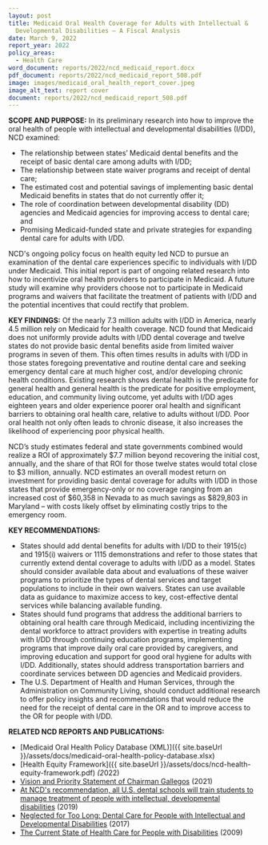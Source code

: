 ```yaml
---
layout: post
title: Medicaid Oral Health Coverage for Adults with Intellectual &
  Developmental Disabilities – A Fiscal Analysis
date: March 9, 2022
report_year: 2022
policy_areas:
  - Health Care
word_document: reports/2022/ncd_medicaid_report.docx
pdf_document: reports/2022/ncd_medicaid_report_508.pdf
image: images/medicaid_oral_health_report_cover.jpeg
image_alt_text: report cover
document: reports/2022/ncd_medicaid_report_508.pdf
---
```

**SCOPE AND PURPOSE:** In its preliminary research into how to improve the oral health of people with intellectual and developmental disabilities (I/DD), NCD examined:

* The relationship between states’ Medicaid dental benefits and the receipt of basic dental care among adults with I/DD;
* The relationship between state waiver programs and receipt of dental care;
* The estimated cost and potential savings of implementing basic dental Medicaid benefits in states that do not currently offer it;
* The role of coordination between developmental disability (DD) agencies and Medicaid agencies for improving access to dental care; and
* Promising Medicaid-funded state and private strategies for expanding dental care for adults with I/DD.

NCD's ongoing policy focus on health equity led NCD to pursue an examination of the dental care experiences specific to individuals with I/DD under Medicaid. This initial report is part of ongoing related research into how to incentivize oral health providers to participate in Medicaid. A future study will examine why providers choose not to participate in Medicaid programs and waivers that facilitate the treatment of patients with I/DD and the potential incentives that could rectify that problem.

**KEY FINDINGS:** Of the nearly 7.3 million adults with I/DD in America, nearly 4.5 million rely on Medicaid for health coverage. NCD found that Medicaid does not uniformly provide adults with I/DD dental coverage and twelve states do not provide basic dental benefits aside from limited waiver programs in seven of them. This often times results in adults with I/DD in those states foregoing preventative and routine dental care and seeking emergency dental care at much higher cost, and/or developing chronic health conditions. Existing research shows dental health is the predicate for general health and general health is the predicate for positive employment, education, and community living outcome, yet adults with I/DD ages eighteen years and older experience poorer oral health and significant barriers to obtaining oral health care, relative to adults without I/DD. Poor oral health not only often leads to chronic disease, it also increases the likelihood of experiencing poor physical health.

NCD’s study estimates federal and state governments combined would realize a ROI of approximately $7.7 million beyond recovering the initial cost, annually, and the share of that ROI for those twelve states would total close to $3 million, annually. NCD estimates an overall modest return on investment for providing basic dental coverage for adults with I/DD in those states that provide emergency-only or no coverage ranging from an increased cost of $60,358 in Nevada to as much savings as $829,803 in Maryland – with costs likely offset by eliminating costly trips to the emergency room.

**KEY RECOMMENDATIONS:**

* States should add dental benefits for adults with I/DD to their 1915(c) and 1915(i) waivers or 1115 demonstrations and refer to those states that currently extend dental coverage to adults with I/DD as a model. States should consider available data about and evaluations of these waiver programs to prioritize the types of dental services and target populations to include in their own waivers. States can use available data as guidance to maximize access to key, cost-effective dental services while balancing available funding.
* States should fund programs that address the additional barriers to obtaining oral health care through Medicaid, including incentivizing the dental workforce to attract providers with expertise in treating adults with I/DD through continuing education programs, implementing programs that improve daily oral care provided by caregivers, and improving education and support for good oral hygiene for adults with I/DD. Additionally, states should address transportation barriers and coordinate services between DD agencies and Medicaid providers.
* The U.S. Department of Health and Human Services, through the Administration on Community Living, should conduct additional research to offer policy insights and recommendations that would reduce the need for the receipt of dental care in the OR and to improve access to the OR for people with I/DD.

**RELATED NCD REPORTS AND PUBLICATIONS:**

* [Medicaid Oral Health Policy Database (XML)]({{ site.baseUrl }}/assets/docs/medicaid-oral-health-policy-database.xlsx)
* [Health Equity Framework]({{ site.baseUrl }}/assets/docs/ncd-health-equity-framework.pdf) *(2*022)
* [Vision and Priority Statement of Chairman Gallegos](https://ncd.gov/newsroom/2021/vision-and-priority-statement-ncd-chairman-gallegos "https\://ncd.gov/newsroom/2021/vision-and-priority-statement-ncd-chairman-gallegos") (2021)
* [At NCD's recommendation, all U.S. dental schools will train students to manage treatment of people with intellectual, developmental disabilities](https://ncd.gov/newsroom/2019/dental-schools-IDDD) (2019)
* [Neglected for Too Long: Dental Care for People with Intellectual and Developmental Disabilities](https://www.ncd.gov/publications/2017/dental-issue-brief) (2017)
* [The Current State of Health Care for People with Disabilities](https://ncd.gov/publications/2009/Sept302009 "https\://ncd.gov/publications/2009/Sept302009") (2009)
